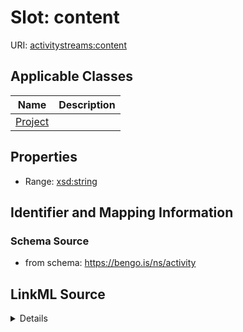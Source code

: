 # Slot: content

URI: [activitystreams:content](https://www.w3.org/ns/activitystreams#content)



<!-- no inheritance hierarchy -->




## Applicable Classes

| Name | Description |
| --- | --- |
[Project](Project.md) | 






## Properties

* Range: [xsd:string](http://www.w3.org/2001/XMLSchema#string)







## Identifier and Mapping Information







### Schema Source


* from schema: https://bengo.is/ns/activity




## LinkML Source

<details>
```yaml
name: content
from_schema: https://bengo.is/ns/activity
rank: 1000
slot_uri: activitystreams:content
alias: content
owner: Project
domain_of:
- Project
range: string

```
</details>